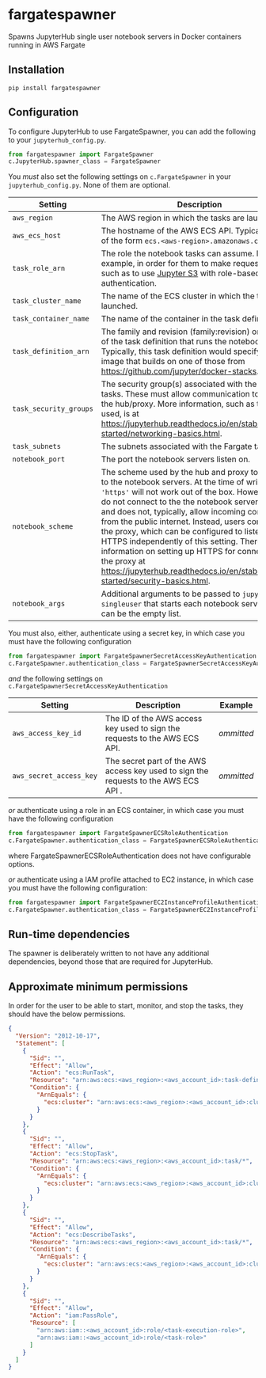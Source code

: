 # fargatespawner

Spawns JupyterHub single user notebook servers in Docker containers running in AWS Fargate

## Installation

```
pip install fargatespawner
```

## Configuration

To configure JupyterHub to use FargateSpawner, you can add the following to your `jupyterhub_config.py`.

```python
from fargatespawner import FargateSpawner
c.JupyterHub.spawner_class = FargateSpawner
```

You _must_ also set the following settings on `c.FargateSpawner` in your `jupyterhub_config.py`. None of them are optional.

| Setting | Description | Example |
| --- | --- | --- |
| `aws_region` | The AWS region in which the tasks are launched. | `'eu-west-1'` |
| `aws_ecs_host`  | The hostname of the AWS ECS API. Typically, this is of the form `ecs.<aws-region>.amazonaws.com`. | `'ecs.eu-west-1.amazonaws.com'` |
| `task_role_arn` | The role the notebook tasks can assume. For example, in order for them to make requests to AWS, such as to use [Jupyter S3](https://github.com/uktrade/jupyters3) with role-based authentication. | `'arn:aws:iam::123456789012:role/notebook-task'` |
| `task_cluster_name` | The name of the ECS cluster in which the tasks are launched. | `'jupyerhub-notebooks'` |
| `task_container_name` | The name of the container in the task definition. | `'jupyerhub-notebook'` |
| `task_definition_arn` | The family and revision (family:revision) or full ARN of the task definition that runs the notebooks. Typically, this task definition would specify a docker image that builds on one of those from https://github.com/jupyter/docker-stacks. | `'jupyterhub-notebook:7'` |
| `task_security_groups` | The security group(s) associated with the Fargate tasks. These must allow communication to and from the hub/proxy. More information, such as the ports used, is at https://jupyterhub.readthedocs.io/en/stable/getting-started/networking-basics.html. | `['sg-00026fc201a4e374b']` |
| `task_subnets` | The subnets associated with the Fargate tasks. | `['subnet-01fc5f15ac710c012']` } |
| `notebook_port` | The port the notebook servers listen on. | `8888` |
| `notebook_scheme` | The scheme used by the hub and proxy to connect to the notebook servers. At the time of writing `'https'` will not work out of the box. However, users do not connect to the the notebook server directly, and does not, typically, allow incoming connections from the public internet. Instead, users connect to the proxy, which can be configured to listen on HTTPS independently of this setting. There is more information on setting up HTTPS for connections to the proxy at https://jupyterhub.readthedocs.io/en/stable/getting-started/security-basics.html. | `'http'` |
| `notebook_args` | Additional arguments to be passed to `jupyterhub-singleuser` that starts each notebook server. This can be the empty list. | `['--config=notebook_config.py']` |

You must also, either, authenticate using a secret key, in which case you must have the following configuration

```python
from fargatespawner import FargateSpawnerSecretAccessKeyAuthentication
c.FargateSpawner.authentication_class = FargateSpawnerSecretAccessKeyAuthentication
```

_and_ the following settings on `c.FargateSpawnerSecretAccessKeyAuthentication`

| Setting | Description | Example |
| --- | --- | --- |
| `aws_access_key_id` | The ID of the AWS access key used to sign the requests to the AWS ECS API. | _ommitted_ |
| `aws_secret_access_key` | The secret part of the AWS access key used to sign the requests to the AWS ECS API .| _ommitted_ |

_or_ authenticate using a role in an ECS container, in which case you must have the following configuration

```python
from fargatespawner import FargateSpawnerECSRoleAuthentication
c.FargateSpawner.authentication_class = FargateSpawnerECSRoleAuthentication
```

where FargateSpawnerECSRoleAuthentication does not have configurable options.

_or_ authenticate using a IAM profile attached to EC2 instance, in which case you must have the following configuration:

```python
from fargatespawner import FargateSpawnerEC2InstanceProfileAuthentication
c.FargateSpawner.authentication_class = FargateSpawnerEC2InstanceProfileAuthentication
```


## Run-time dependencies

The spawner is deliberately written to not have any additional dependencies, beyond those that are required for JupyterHub.

## Approximate minimum permissions

In order for the user to be able to start, monitor, and stop the tasks, they should have the below permissions.

```json
{
  "Version": "2012-10-17",
  "Statement": [
    {
      "Sid": "",
      "Effect": "Allow",
      "Action": "ecs:RunTask",
      "Resource": "arn:aws:ecs:<aws_region>:<aws_account_id>:task-definition/<task_family>:*",
      "Condition": {
        "ArnEquals": {
          "ecs:cluster": "arn:aws:ecs:<aws_region>:<aws_account_id>:cluster/<cluster_name>"
        }
      }
    },
    {
      "Sid": "",
      "Effect": "Allow",
      "Action": "ecs:StopTask",
      "Resource": "arn:aws:ecs:<aws_region>:<aws_account_id>:task/*",
      "Condition": {
        "ArnEquals": {
          "ecs:cluster": "arn:aws:ecs:<aws_region>:<aws_account_id>:cluster/<cluster_name>"
        }
      }
    },
    {
      "Sid": "",
      "Effect": "Allow",
      "Action": "ecs:DescribeTasks",
      "Resource": "arn:aws:ecs:<aws_region>:<aws_account_id>:task/*",
      "Condition": {
        "ArnEquals": {
          "ecs:cluster": "arn:aws:ecs:<aws_region>:<aws_account_id>:cluster/<cluster_name>"
        }
      }
    },
    {
      "Sid": "",
      "Effect": "Allow",
      "Action": "iam:PassRole",
      "Resource": [
        "arn:aws:iam::<aws_account_id>:role/<task-execution-role>",
        "arn:aws:iam::<aws_account_id>:role/<task-role>"
      ]
    }
  ]
}
```
